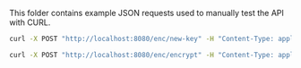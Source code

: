 This folder contains example JSON requests used to manually test the API with CURL.

```bash
curl -X POST "http://localhost:8080/enc/new-key" -H "Content-Type: application/json" -d @server/examples/enc/new-key.json -sS | jq

curl -X POST "http://localhost:8080/enc/encrypt" -H "Content-Type: application/json" -d @server/examples/enc/encrypt.json -sS | jq
```
